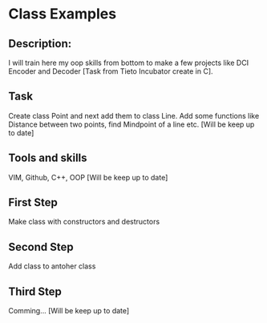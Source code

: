# Class Examples

## Description:
I will train here my oop skills from bottom to make a few projects like DCI Encoder and Decoder [Task from Tieto Incubator create in C].

## Task
Create class Point and next add them to class Line. Add some functions like Distance between two points, find Mindpoint of a line etc. [Will be keep up to date]

## Tools and skills
VIM, Github, C++, OOP [Will be keep up to date]

## First Step 
Make class with constructors and destructors

## Second Step
Add class to antoher class

## Third Step
Comming... [Will be keep up to date]
